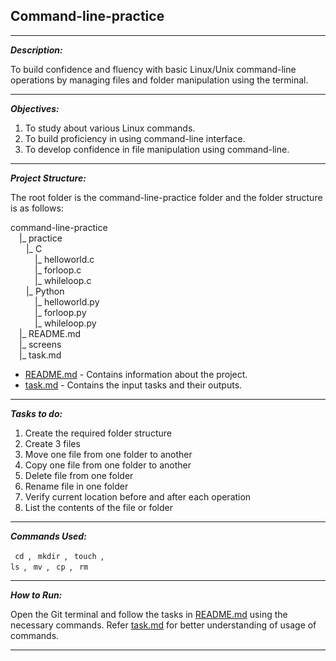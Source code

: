 ## Command-line-practice

___

<em> <strong> Description: </strong> </em>
<p> To build confidence and fluency with basic Linux/Unix command-line operations by managing files and folder manipulation using the terminal. </p>

**** 

<em> <strong> Objectives: </strong> </em>
<ol>
    <li> To study about various Linux commands. </li>
    <li> To build proficiency in using command-line interface. </li>
    <li> To develop confidence in file manipulation using command-line. </li>
</ol>

****

<em> <strong> Project Structure: </strong> </em>

The root folder is the command-line-practice folder and the folder structure is as follows:

command-line-practice <br>
&emsp;|_ practice <br>
&emsp;&ensp;&nbsp;|_ C <br>
&emsp;&emsp;&ensp;&nbsp;|_ helloworld.c <br>
&emsp;&emsp;&ensp;&nbsp;|_ forloop.c <br>
&emsp;&emsp;&ensp;&nbsp;|_ whileloop.c <br>
&emsp;&ensp;&nbsp;|_ Python <br>
&emsp;&emsp;&ensp;&nbsp;|_ helloworld.py <br>
&emsp;&emsp;&ensp;&nbsp;|_ forloop.py <br>
&emsp;&emsp;&ensp;&nbsp;|_ whileloop.py <br>
&emsp;|_ README.md <br>
&emsp;|_ screens <br>
&emsp;|_ task.md <br>

- [README.md](./README.md) - Contains information about the project. <br>
- [task.md](./task.md) - Contains the input tasks and their outputs.

****

<em> <strong> Tasks to do: </strong> </em>

<ol>
<li> Create the required folder structure </li>
<li> Create 3 files </li>
<li> Move one file from one folder to another </li>
<li> Copy one file from one folder to another </li>
<li> Delete file from one folder </li>
<li> Rename file in one folder </li>
<li> Verify current location before and after each operation </li>
<li> List the contents of the file or folder </li>
</ol>

****

<em> <strong> Commands Used: </strong> </em> <br>

<code> cd </code>, <code> mkdir </code>, <code> touch </code>, <code> ls </code>, <code> mv </code>, <code> cp </code>, <code> rm </code> <br>

****

<em> <strong> How to Run: </strong> </em>

Open the Git terminal and follow the tasks in [README.md](./README.md) using the necessary commands. Refer [task.md](./task.md) for better understanding of usage of commands. 

****